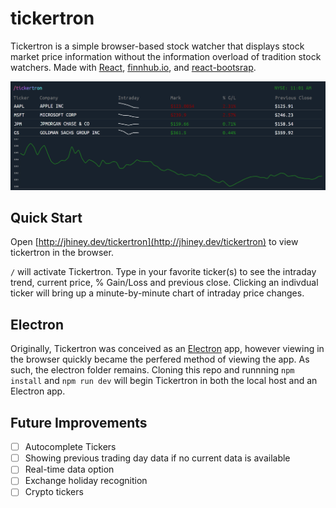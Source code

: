 # tickertron

Tickertron is a simple browser-based stock watcher that displays stock market price information without the information overload of tradition stock watchers. Made with [React](https://reactjs.org/), [finnhub.io](https://finnhub.io/), and [react-bootsrap](https://react-bootstrap.github.io/).

![GitHub Logo](/public/tickertronexample.png)

## Quick Start
Open [http://jhiney.dev/tickertron](http://jhiney.dev/tickertron) to view tickertron in the browser.

`/` will activate Tickertron. Type in your favorite ticker(s) to see the intraday trend, current price, % Gain/Loss and previous close. Clicking an indivdual ticker will bring up a minute-by-minute chart of intraday price changes.

## Electron
Originally, Tickertron was conceived as an [Electron](https://www.electronjs.org/) app, however viewing in the browser quickly became the perfered method of viewing the app.
As such, the electron folder remains. Cloning this repo and runnning `npm install` and `npm run dev` will begin Tickertron in both the local host and an Electron app.

## Future Improvements
- [ ] Autocomplete Tickers
- [ ] Showing previous trading day data if no current data is available
- [ ] Real-time data option
- [ ] Exchange holiday recognition
- [ ] Crypto tickers
